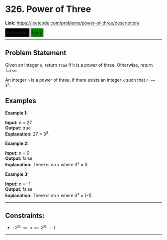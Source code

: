 <h1>326. Power of Three</h1>

**Link:** https://leetcode.com/problems/power-of-three/description/

<span style="background-color: black; padding: 5px">**Difficulty:**</span> <span style="background-color: green; padding: 5px">Easy</span>

---

## Problem Statement

Given an integer `n`, return _`true`_ if it is a power of three. Otherwise, return _`false`_.

An integer `n` is a power of three, if there exists an integer `x` such that <code>n == 3<sup>x</sup></code>.

## Examples

**Example 1:**

**Input:** n = 27 \
**Output:** true \
**Explanation:** 27 = 3<sup>3</sup>.

**Example 2:**

**Input:** n = 0 \
**Output:** false \
**Explanation:** There is no x where 3<sup>x</sup> = 0.

**Example 3:**

**Input:** n = -1 \
**Output:** false \
**Explanation:** There is no x where 3<sup>x</sup> = (-1).

---

## Constraints:

- <code>-2<sup>31</sup> <= n <= 2<sup>31</sup> - 1</code>

---